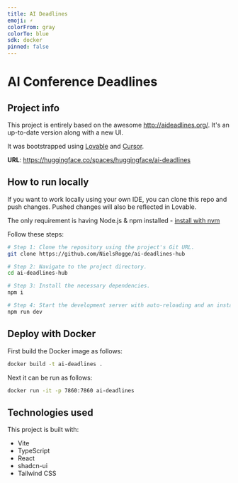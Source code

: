 ```yaml
---
title: AI Deadlines
emoji: ⚡
colorFrom: gray
colorTo: blue
sdk: docker
pinned: false
---
```


# AI Conference Deadlines

## Project info

This project is entirely based on the awesome http://aideadlines.org/. It's an up-to-date version along with a new UI.

It was bootstrapped using [Lovable](https://lovable.dev/) and [Cursor](https://www.cursor.com/).

**URL**: https://huggingface.co/spaces/huggingface/ai-deadlines

## How to run locally

If you want to work locally using your own IDE, you can clone this repo and push changes. Pushed changes will also be reflected in Lovable.

The only requirement is having Node.js & npm installed - [install with nvm](https://github.com/nvm-sh/nvm#installing-and-updating)

Follow these steps:

```sh
# Step 1: Clone the repository using the project's Git URL.
git clone https://github.com/NielsRogge/ai-deadlines-hub

# Step 2: Navigate to the project directory.
cd ai-deadlines-hub

# Step 3: Install the necessary dependencies.
npm i

# Step 4: Start the development server with auto-reloading and an instant preview.
npm run dev
```

## Deploy with Docker

First build the Docker image as follows:

```bash
docker build -t ai-deadlines .
```

Next it can be run as follows:

```bash
docker run -it -p 7860:7860 ai-deadlines
```

## Technologies used

This project is built with:

- Vite
- TypeScript
- React
- shadcn-ui
- Tailwind CSS
